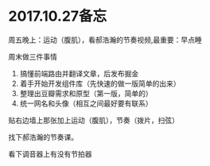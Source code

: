 
# 2017.10.27备忘


周五晚上：运动（腹肌），看郝浩瀚的节奏视频,最重要：早点睡


周末做三件事情
1. 搞懂前端路由并翻译文章，后发布掘金
2. 着手开始开发组件库（先快速的做一版简单的出来）
3. 整理出豆瓣需求和原型（第一版，简单的）
4. 统一网名和头像（相互之间最好要有联系）


贴右边墙上那张加上运动（腹肌），节奏（拨片，扫弦）

找下郝浩瀚的节奏课。

看下调音器上有没有节拍器

